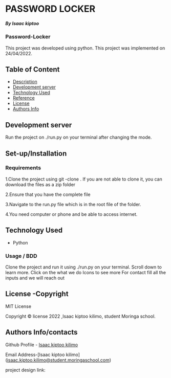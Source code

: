 # PASSWORD LOCKER

##### By Isaac kiptoo
### Password-Locker

This project was developed using python.
This project was implemented on 24/04/2022.
## Table of Content

+ [Description](#description)
+ [Development server](#ng-serve)
+ [Technology Used](#technology-used)
+ [Reference](#reference)
+ [License](#license-Copyright)
+ [Authors Info](#author-Info/contacts)


## Development server

Run the project on ./run.py on your terminal after changing the mode.



## Set-up/Installation 

### Requirements

1.Clone the project using git -clone . If you are not able to clone it, you can download the files as a zip folder

2.Ensure that you have the complete file

3.Navigate to the run.py file which is in the root file of the folder.


4.You need computer or phone and be able to access internet.

## Technology Used
* Python 


### Usage / BDD
Clone the project and run it using ./run.py on your terminal.
Scroll down to learn more.
Click on the what we do Icons to see more
For contact fill all the inputs and we will reach out


## License -Copyright 

MIT License

Copyright © license 2022 ,Isaac kiptoo kilimo, student Moringa school.

## Authors Info/contacts

Github Profile - [Isaac kiptoo kilimo](https://github.com/Isaac-kiptoo-kilimo)

Email Address-[Isaac kiptoo kilimo] (isaac.kiptoo.kilimo@student.moringaschool.com)

project design link:

